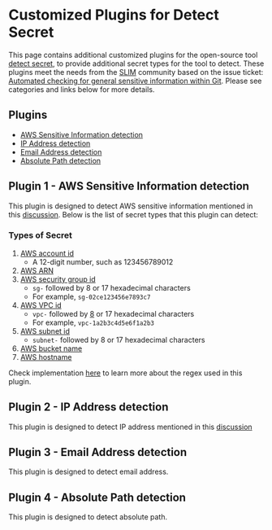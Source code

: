 # Customized Plugins for Detect Secret
This page contains additional customized plugins for the open-source tool [detect secret](https://github.com/Yelp/detect-secrets), to provide additional secret types for the tool to detect. These plugins meet the needs from the [SLIM](https://github.com/NASA-AMMOS/slim) community based on the issue ticket: [Automated checking for general sensitive information within Git](https://github.com/NASA-AMMOS/slim/issues/89).
Please see categories and links below for more details.

## Plugins
* [AWS Sensitive Information detection](#plugin-1---aws-sensitive-information-detection)
* [IP Address detection](#plugin-2---ip-address-detection)
* [Email Address detection](#plugin-3---email-address-detection)
* [Absolute Path detection](#plugin-4---absolute-path-detection)

## Plugin 1 - AWS Sensitive Information detection

This plugin is designed to detect AWS sensitive information mentioned in this [discussion](https://github.com/NASA-AMMOS/slim/issues/89#issuecomment-1433567397). Below is the list of secret types that this plugin can detect:

### Types of Secret
1. [AWS account id](https://docs.aws.amazon.com/accounts/latest/reference/manage-acct-identifiers.html#:~:text=each%20AWS%20account%3A-,AWS%20account%20ID,Amazon%20Resource%20Names%20(ARNs).)
   - A 12-digit number, such as 123456789012
2. [AWS ARN](https://docs.aws.amazon.com/IAM/latest/UserGuide/reference-arns.html)
3. [AWS security group id](https://docs.aws.amazon.com/managedservices/latest/userguide/find-SGs.html)
   - `sg-` followed by 8 or 17 hexadecimal characters
   - For example, `sg-02ce123456e7893c7`
4. [AWS VPC id](https://docs.aws.amazon.com/vpc/latest/userguide/create-vpc.html)
   - `vpc-` followed by [8](https://docs.aws.amazon.com/AWSCloudFormation/latest/UserGuide/aws-resource-ec2-subnet.html#:~:text=VPC%2C%20such%20as-,vpc%2D11ad4878,-.) or 17 hexadecimal characters
   - For example, `vpc-1a2b3c4d5e6f1a2b3`
5. [AWS subnet id](https://docs.aws.amazon.com/AWSCloudFormation/latest/UserGuide/aws-resource-ec2-subnet.html)
   - `subnet-` followed by 8 or 17 hexadecimal characters
6. [AWS bucket name](https://docs.aws.amazon.com/AmazonS3/latest/userguide/bucketnamingrules.html)
7. [AWS hostname](https://docs.aws.amazon.com/AWSEC2/latest/UserGuide/ec2-instance-naming.html)


Check implementation [here](aws_sensitive_info.py) to learn more about the regex used in this plugin.

## Plugin 2 - IP Address detection
This plugin is designed to detect IP address mentioned in this [discussion](https://github.com/NASA-AMMOS/slim/issues/89#issuecomment-1433567397)

## Plugin 3 - Email Address detection
This plugin is designed to detect email address.

## Plugin 4 - Absolute Path detection
This plugin is designed to detect absolute path.
